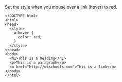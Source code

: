 Set the style when you mouse over a link (hover) to red.

    <!DOCTYPE html>
    <html>
    <head>
      <style>
        a:hover {
          color: red;
        }
      </style>
    </head>
    <body>
      <h1>This is a heading</h1>
      <p>This is a paragraph</p>
      <a href="http://w3schools.com">This is a link</a>
    </body>
    </html>
